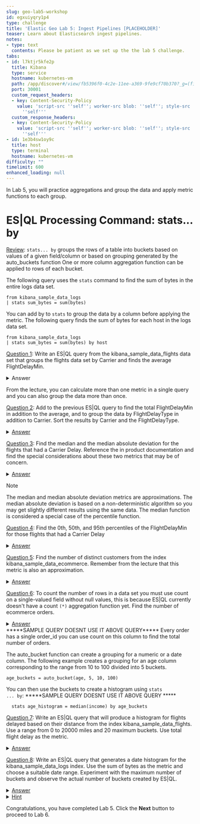 ```yaml
---
slug: geo-lab5-workshop
id: egxuiyqry1p4
type: challenge
title: 'Elastic Geo Lab 5: Ingest Pipelines [PLACEHOLDER]'
teaser: Learn about Elasticsearch ingest pipelines.
notes:
- type: text
  contents: Please be patient as we set up the the lab 5 challenge.
tabs:
- id: l7ktjr5kfe2p
  title: Kibana
  type: service
  hostname: kubernetes-vm
  path: /app/discover#/view/fb5396f0-4c2e-11ee-a369-9fe9cf70b370?_g=(filters:!(),refreshInterval:(pause:!t,value:60000),time:(from:now-2y,to:now))
  port: 30001
  custom_request_headers:
  - key: Content-Security-Policy
    value: 'script-src ''self''; worker-src blob: ''self''; style-src ''unsafe-inline''
      ''self'''
  custom_response_headers:
  - key: Content-Security-Policy
    value: 'script-src ''self''; worker-src blob: ''self''; style-src ''unsafe-inline''
      ''self'''
- id: 1e3b4sw1oy9c
  title: host
  type: terminal
  hostname: kubernetes-vm
difficulty: ""
timelimit: 600
enhanced_loading: null
---
```

In Lab 5,  you will practice aggregations and group the data and apply metric functions to each group.

ES|QL Processing Command: stats... by
===
<ins>Review</ins>: <code>stats... by</code> groups the rows of a table into buckets based on values of a given field/column or based on grouping generated by the auto_buckets function
One or more column aggregation function can be applied to rows of each bucket.

The following query uses the <code>stats</code> command to find the sum of bytes in the entire logs data set.
```
from kibana_sample_data_logs
| stats sum_bytes = sum(bytes)
```
You can add by to <code>stats</code> to group the data by a column before applying the metric. The following query finds the sum of bytes for each host in the logs data set.
```
from kibana_sample_data_logs
| stats sum_bytes = sum(bytes) by host
```

<ins>Question 1</ins>: Write an ES|QL query from the kibana_sample_data_flights data set that groups the flights data set by Carrier and finds the average FlightDelayMin.

<details>
	<summary><int>Answer</int></summary>
<code><pre>
from kibana_sample_data_flights
| stats avg_delay = avg(FlightDelayMin) by Carrier
</pre></code>
</details>

From the lecture, you can calculate more than one metric in a single query and you can also group the data more than once.

<ins>Question 2</ins>: Add to the previous ES|QL query to find the total FlightDelayMin in addition to the average, and to group the data by FlightDelayType in addition to Carrier. Sort the results by Carrier and the FlightDelayType.

<details>
	<summary><ins>Answer</ins></summary>
<code><pre>
from kibana_sample_data_flights
| keep Carrier, FlightDelayMin, FlightDelayType
| stats avg_delay = avg(FlightDelayMin), total_delay = sum(FlightDelayMin) by Carrier, FlightDelayType
| sort Carrier, FlightDelayType
</pre></code>
</details>

<ins>Question 3</ins>: Find the median and the median absolute deviation for the flights that had a Carrier Delay. Reference the in product documentation and find the special considerations about these two metrics that may be of concern.

<details>
	<summary><ins>Answer</ins></summary>
<code><pre>
from kibana_sample_data_flights
| keep Carrier, FlightDelayMin, FlightDelayType
| where FlightDelayType == "Carrier Delay"
| stats median = median(FlightDelayMin), median_abs_dev = median_absolute_deviation(FlightDelayMin)
</pre></code>
</details>

> [!NOTE]
> The median and median absolute deviation metrics are approximations. The median absolute deviation is based on a non-deterministic algorithm so you may get slightly different results using the same data. The median function is considered a special case of the percentile function.

<ins>Question 4</ins>:  Find the 0th, 50th, and 95th percentiles of the FlightDelayMin for those flights that had a Carrier Delay

<details>
	<summary><ins>Answer</ins></summary>
<code><pre>
from kibana_sample_data_flights
| keep Carrier, FlightDelayMin, FlightDelayType
| where FlightDelayType == "Carrier Delay"
| stats p0 = percentile(FlightDelayMin, 0), p50 = percentile(FlightDelayMin, 50), p95 = percentile(FlightDelayMin, 95)
</pre></code>
</details>

<ins>Question 5</ins>:  Find the number of distinct customers from the index kibana_sample_data_ecommerce. Remember from the lecture that this metric is also an approximation.

<details>
	<summary><ins>Answer</ins></summary>
<code><pre>
from kibana_sample_data_ecommerce
| keep customer_full_name
| stats distinct_customers = count_distinct(customer_full_name)
</pre></code>
</details>

<ins>Question 6</ins>:  To count the number of rows in a data set you must use count on a single-valued field without null values, this is because ES|QL currently doesn't have a count <code>(*)</code> aggregation function yet.  Find the number of ecommerce orders.

<details>
	<summary><ins>Answer</ins></summary>
<code><pre>
from kibana_sample_data_ecommerce
| keep order_id
| stats num_orders = count(order_id)
</pre></code>
</details>
*****SAMPLE QUERY DOESNT USE IT ABOVE QUERY*****
Every order has a single order_id you can use count on this column to find the total number of orders.

The auto_bucket function can create a grouping for a numeric or a date column. The following example creates a grouping for an age column corresponding to the range from 10 to 100 divided into 5 buckets.
```
age_buckets = auto_bucket(age, 5, 10, 100)
```
You can then use the buckets to create a histogram using <code>stats ... by</code>:
*****SAMPLE QUERY DOESNT USE IT ABOVE QUERY *****
```
  stats age_histogram = median(income) by age_buckets
```
<ins>Question 7</ins>:  Write an ES|QL query that will produce a histogram for flights delayed based on their distance from the index kibana_sample_data_flights. Use a range from 0 to 20000 miles and 20 maximum buckets. Use total flight delay as the metric.

<details>
	<summary><ins>Answer</ins></summary>
<code><pre>
from kibana_sample_data_flights
| where FlightDelay
| keep Carrier, FlightNum, DistanceMiles, FlightDelayMin
| eval distance_buckets = auto_bucket(DistanceMiles, 20, 0, 20000)
| stats delay = sum(FlightDelayMin) by distance_buckets, Carrier
| sort Carrier
| limit 1000
</pre></code>
</details>

<ins>Question 8</ins>: Write an ES|QL query that generates a date histogram for the kibana_sample_data_logs index. Use the sum of bytes as the metric and choose a suitable date range. Experiment with the maximum number of buckets and observe the actual number of buckets created by ES|QL.

<details>
	<summary><ins>Answer</ins></summary>
<code><pre>
from kibana_sample_data_logs
| keep @timestamp, bytes
| eval date_buckets = auto_bucket(@timestamp, 200, "2023-08-13T00:00:00.000Z", "2023-10-12T21:00:00.000Z")
| stats sum_bytes = sum(bytes) by date_buckets
| sort date_buckets asc
</pre></code>
</details>


<details>
	<summary><ins>Hint</ins></summary>
You can find the number of buckets by adding the following command.
<code><pre>
| stats num_buckets = count(date_buckets)
</pre></code>
</details>

Congratulations, you have completed Lab 5. Click the **Next** button to proceed to Lab 6.
